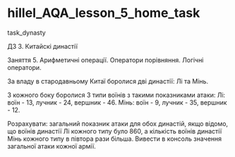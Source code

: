 # hillel_AQA_lesson_5_home_task
task_dynasty

ДЗ 3. Китайскі династії

Заняття 5. Арифметичні операції. Оператори порівняння. Логічні оператори.

За владу в стародавньому Китаї боролися дві династії: Лі та Мінь.

З кожного боку боролися 3 типи воїнів з такими показниками атаки:
Лі: воїн - 13, лучник - 24, вершник - 46.
Мінь: воїн - 9, лучник - 35, вершник - 12.

Розрахувати: загальний показник атаки для обох династій, якщо відомо, що воїнів династії Лі кожного типу було 860, а кількість воїнів династії Мінь кожного типу в півтора рази більша.
Вивести в консоль значення загальної атаки кожної армії.
